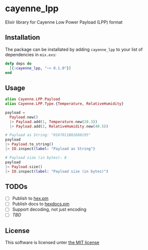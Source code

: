 # cayenne_lpp

Elixir library for Cayenne Low Power Payload (LPP) format

## Installation

The package can be installated by adding `cayenne_lpp` to your list of
dependencies in `mix.exs`:

```elixir
defp deps do
  [{:cayenne_lpp, "~> 0.1.0"}]
end
```

## Usage

```elixir
alias Cayenne.LPP.Payload
alias Cayenne.LPP.Type.{Temperature, RelativeHumidity}

payload =
  Payload.new()
  |> Payload.add(1, Temperature.new(28.3))
  |> Payload.add(2, RelativeHumidity.new(40.5))

# Payload as String: "0167011B02680195"
payload
|> Payload.to_string()
|> IO.inspect(label: "Payload as String")

# Payload size (in bytes): 8
payload
|> Payload.size()
|> IO.inspect(label: "Payload size (in bytes)")
```

## TODOs

* [ ] Publish to [hex.pm](https://hex.pm/)
* [ ] Publish docs to [hexdocs.pm](https://hexdocs.pm/)
* [ ] Support decoding, not just encoding
* [ ] _TBD_

## License

This software is licensed unter [the MIT license](LICENSE.md)
